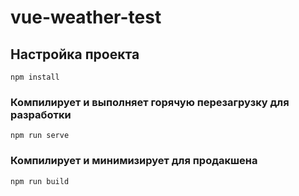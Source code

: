 # vue-weather-test

## Настройка проекта
```
npm install
```

### Компилирует и выполняет горячую перезагрузку для разработки
```
npm run serve
```

### Компилирует и минимизирует для продакшена
```
npm run build
```

